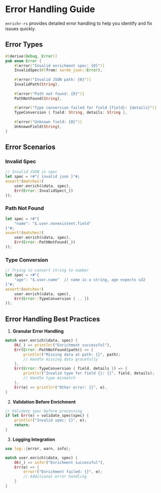 # Error Handling Guide

`enrichr-rs` provides detailed error handling to help you identify and fix issues quickly.

## Error Types

```rust
#[derive(Debug, Error)]
pub enum Error {
    #[error("Invalid enrichment spec: {0}")]
    InvalidSpec(#[from] serde_json::Error),
    
    #[error("Invalid JSON path: {0}")]
    InvalidPath(String),
    
    #[error("Path not found: {0}")]
    PathNotFound(String),
    
    #[error("Type conversion failed for field {field}: {details}")]
    TypeConversion { field: String, details: String },
    
    #[error("Unknown field: {0}")]
    UnknownField(String),
}
```

## Error Scenarios

### Invalid Spec
```rust
// Invalid JSON in spec
let spec = r#"{ invalid json }"#;
assert!(matches!(
    user.enrich(&data, spec),
    Err(Error::InvalidSpec(_))
));
```

### Path Not Found
```rust
let spec = r#"{
    "name": "$.user.nonexistent.field"
}"#;
assert!(matches!(
    user.enrich(&data, spec),
    Err(Error::PathNotFound(_))
));
```

### Type Conversion
```rust
// Trying to convert string to number
let spec = r#"{
    "age": "$.user.name"  // name is a string, age expects u32
}"#;
assert!(matches!(
    user.enrich(&data, spec),
    Err(Error::TypeConversion { .. })
));
```

## Error Handling Best Practices

1. **Granular Error Handling**
```rust
match user.enrich(&data, spec) {
    Ok(_) => println!("Enrichment successful"),
    Err(Error::PathNotFound(path)) => {
        println!("Missing data at path: {}", path);
        // Handle missing data gracefully
    },
    Err(Error::TypeConversion { field, details }) => {
        println!("Invalid type for field {}: {}", field, details);
        // Handle type mismatch
    },
    Err(e) => println!("Other error: {}", e),
}
```

2. **Validation Before Enrichment**
```rust
// Validate spec before processing
if let Err(e) = validate_spec(spec) {
    println!("Invalid spec: {}", e);
    return;
}
```

3. **Logging Integration**
```rust
use log::{error, warn, info};

match user.enrich(&data, spec) {
    Ok(_) => info!("Enrichment successful"),
    Err(e) => {
        error!("Enrichment failed: {}", e);
        // Additional error handling
    }
}
```